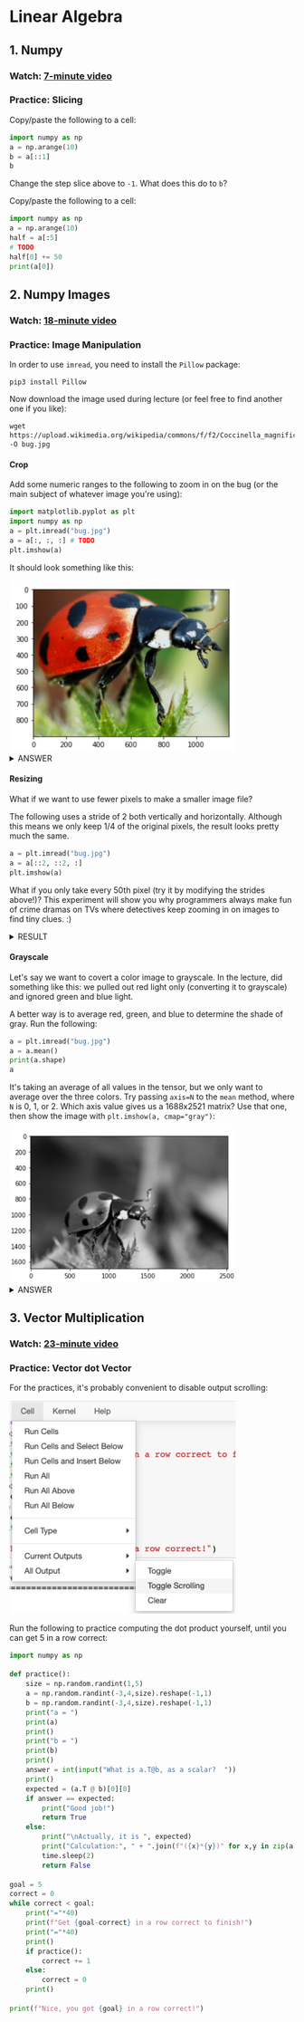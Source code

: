 # Linear Algebra

## 1. Numpy

### Watch: [7-minute video](https://youtu.be/MUUik9m2hQ0)

### Practice: Slicing

Copy/paste the following to a cell:

```python
import numpy as np
a = np.arange(10)
b = a[::1]
b
```

Change the step slice above to `-1`.  What does this do to `b`?

Copy/paste the following to a cell:

```python
import numpy as np
a = np.arange(10)
half = a[:5]
# TODO
half[0] += 50
print(a[0])
```

## 2. Numpy Images

### Watch: [18-minute video](https://youtu.be/4e_inNpHqx8)

### Practice: Image Manipulation

In order to use `imread`, you need to install the `Pillow` package:

```
pip3 install Pillow
```

Now download the image used during lecture (or feel free to find another one if you like):

```
wget https://upload.wikimedia.org/wikipedia/commons/f/f2/Coccinella_magnifica01.jpg -O bug.jpg
```

#### Crop

Add some numeric ranges to the following to zoom in on the bug (or the
main subject of whatever image you're using):

```python
import matplotlib.pyplot as plt
import numpy as np
a = plt.imread("bug.jpg")
a = a[:, :, :] # TODO
plt.imshow(a)
```

It should look something like this:

<img src="crop.png" width=400>

<details>
    <summary>ANSWER</summary>
    <code>a[700:1600, 400:1600, :]</code>
</details>

#### Resizing

What if we want to use fewer pixels to make a smaller image file?

The following uses a stride of 2 both vertically and horizontally.
Although this means we only keep 1/4 of the original pixels, the
result looks pretty much the same.

```python
a = plt.imread("bug.jpg")
a = a[::2, ::2, :]
plt.imshow(a)
```

What if you only take every 50th pixel (try it by modifying the
strides above!)?  This experiment will show you why programmers always
make fun of crime dramas on TVs where detectives keep zooming in on
images to find tiny clues. :)

<details>
    <summary>RESULT</summary>
    <img src="resize.png" width=400>
</details>


#### Grayscale

Let's say we want to covert a color image to grayscale.  In the
lecture, did something like this: we pulled out red light only
(converting it to grayscale) and ignored green and blue light.

A better way is to average red, green, and blue to determine the shade
of gray.  Run the following:

```python
a = plt.imread("bug.jpg")
a = a.mean()
print(a.shape)
a
```

It's taking an average of all values in the tensor, but we only want
to average over the three colors.  Try passing `axis=N` to the `mean`
method, where `N` is 0, 1, or 2.  Which axis value gives us a
1688x2521 matrix?  Use that one, then show the image with
`plt.imshow(a, cmap="gray")`:

<img src="gray.png" width=400>

<details>
    <summary>ANSWER</summary>
    <code>a.mean(axis=2)</code>
</details>

## 3. Vector Multiplication

### Watch: [23-minute video](https://youtu.be/s5ZYE-1jjNU)

### Practice: Vector dot Vector

For the practices, it's probably convenient to disable output scrolling:

<img src="scroll.png" width=400>

Run the following to practice computing the dot product yourself,
until you can get 5 in a row correct:

```python
import numpy as np

def practice():
    size = np.random.randint(1,5)
    a = np.random.randint(-3,4,size).reshape(-1,1)
    b = np.random.randint(-3,4,size).reshape(-1,1)
    print("a = ")
    print(a)
    print()
    print("b = ")
    print(b)
    print()
    answer = int(input("What is a.T@b, as a scalar?  "))
    print()
    expected = (a.T @ b)[0][0]
    if answer == expected:
        print("Good job!")
        return True
    else:
        print("\nActually, it is ", expected)
        print("Calculation:", " + ".join(f"({x}*{y})" for x,y in zip(a.reshape(-1), b.reshape(-1))))
        time.sleep(2)
        return False

goal = 5
correct = 0
while correct < goal:
    print("="*40)
    print(f"Get {goal-correct} in a row correct to finish!")
    print("="*40)
    print()
    if practice():
        correct += 1
    else:
        correct = 0
    print()
        
print(f"Nice, you got {goal} in a row correct!")
```
